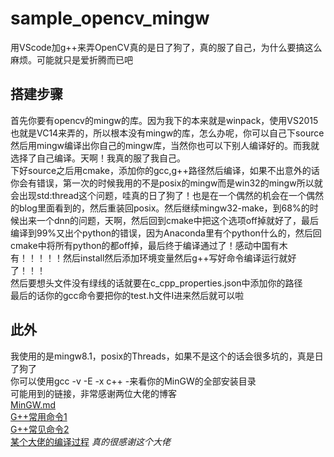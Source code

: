 # sample_opencv_mingw
用VScode加g++来弄OpenCV真的是日了狗了，真的服了自己，为什么要搞这么麻烦。可能就只是爱折腾而已吧  

## 搭建步骤
首先你要有opencv的mingw的库。因为我下的本来就是winpack，使用VS2015也就是VC14来弄的，所以根本没有mingw的库，怎么办呢，你可以自己下source然后用mingw编译出你自己的mingw库，当然你也可以下别人编译好的。而我就选择了自己编译。天啊！我真的服了我自己。  
下好source之后用cmake，添加你的gcc,g++路径然后编译，如果不出意外的话你会有错误，第一次的时候我用的不是posix的mingw而是win32的mingw所以就会出现std:thread这个问题，哇真的日了狗了！也是在一个偶然的机会在一个偶然的blog里面看到的，然后重装回posix。然后继续mingw32-make，到68%的时候出来一个dnn的问题，天啊，然后回到cmake中把这个选项off掉就好了，最后编译到99%又出个python的错误，因为Anaconda里有个python什么的，然后回cmake中将所有python的都off掉，最后终于编译通过了！感动中国有木有！！！！！然后install然后添加环境变量然后g++写好命令编译运行就好了！！！  
然后要想头文件没有绿线的话就要在c_cpp_properties.json中添加你的路径  
最后的话你的gcc命令要把你的test.h文件I进来然后就可以啦  

## 此外  
我使用的是mingw8.1，posix的Threads，如果不是这个的话会很多坑的，真是日了狗了  
你可以使用gcc -v -E -x c++ -来看你的MinGW的全部安装目录  
可能用到的链接，非常感谢两位大佬的博客  
[MinGW.md](https://github.com/Microsoft/vscode-cpptools/blob/8979a6e6b348efd23b97037151d8968915f9fea0/Documentation/LanguageServer/MinGW.md)  
[G++常用命令1](https://blog.csdn.net/lcuwb/article/details/80626870)  
[G++常见命令2](https://blog.csdn.net/qq_24283329/article/details/72595386)   
[某个大佬的编译过程](https://charlottehong.blogspot.com/2018/05/opencv-341-windows10-mingw.html) *真的很感谢这个大佬*

